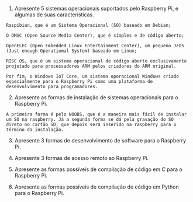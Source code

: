1. Apresente 5 sistemas operacionais suportados pelo Raspberry Pi, e algumas de suas características.
```
Raspibian, que é um Sistema Operacional (SO) baseado em Debian;

O OMSC (Open Source Media Center), que é simples e de código aberto;

OpenELEC (Open Embedded Linux Entertainment Center), um pequeno JeOS (Just enough Operatiomal System) baseado em Linux;

RISC OS, que é um sistema operacional de código aberto exclusivamente projetado para processadores ARM pelos criadores do ARM original.

Por fim, o Windows IoT Core, um sistema operacional Windows criado especialmente para o Raspberry Pi como uma plataforma de desenvolvimento para programadores.
```
2. Apresente as formas de instalação de sistemas operacionais para o Raspberry Pi.
```
A primeira forma é pelo NOOBS, que é a maneira mais fácil de instalar um SO na raspberry. Já a segunda forma se dá pela gravação do SO direto no cartão SD, que depois será inserido na raspberry para o término da instalação.
```
3. Apresente 3 formas de desenvolvimento de software para o Raspberry Pi.

4. Apresente 3 formas de acesso remoto ao Raspberry Pi.

5. Apresente as formas possíveis de compilação de código em C para o Raspberry Pi.

6. Apresente as formas possíveis de compilação de código em Python para o Raspberry Pi.

